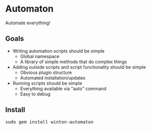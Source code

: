 Automaton
=========

Automate everything!

Goals
-----

* Writing automation scripts should be simple
  * Global namespace
  * A library of simple methods that do complex things
* Adding outside scripts and script functionality should be simple
  * Obvious plugin structure
  * Automated installation/updates
* Running scripts should be simple
  * Everything available via "auto" command
  * Easy to debug

Install
-------

<pre>
sudo gem install winton-automaton
</pre>